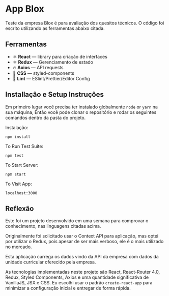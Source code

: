 <h1>
  App Blox
</h1>

<p align="left">
  Teste da empresa Blox é para avaliação dos quesitos técnicos. O código foi escrito utilizando as ferramentas abaixo citada.
</p>

## Ferramentas

- ⚛ **React** — library para criação de interfaces
- ⚛ **Redux** — Gerenciamento de estado
- 🔥 **Axios** — API requests
- 💅 **CSS** — styled-components
- 💖 **Lint** — ESlint/Prettier/Editor Config

## Installação e Setup Instruções

Em primeiro lugar você precisa ter instalado globalmente `node` or `yarn` na sua máquina, Então você pode clonar o repositório e rodar os seguintes comandos dentro da pasta do projeto.

Instalação:

`npm install`

To Run Test Suite:

`npm test`

To Start Server:

`npm start`

To Visit App:

`localhost:3000`

## Reflexão

Este foi um projeto desenvolvido em uma semana para comprovar o conhecimento, nas linguagens citadas acima.

Originalmente foi solicitado usar o Context API para aplicação, mas optei por utilizar o Redux, pois apesar de ser mais verboso, ele é o mais utilizado no mercado.

Esta aplicação carrega os dados vindo da API da empresa com dados da unidade curricular oferecido pela empresa.

As tecnologias implementadas neste projeto são React, React-Router 4.0, Redux, Styled Components, Axios e uma quantidade significativa de VanillaJS, JSX e CSS. Eu escolhi usar o padrão `create-react-app` para minimizar a configuração inicial e entregar de forma rápida.
